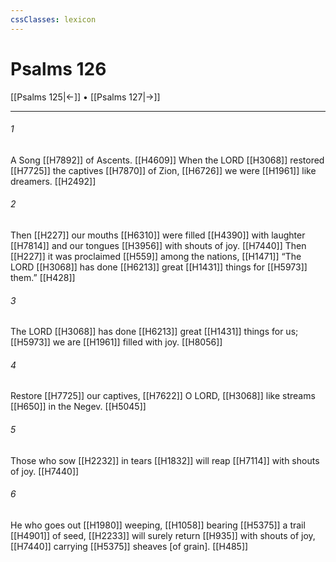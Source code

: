 ```yaml
---
cssClasses: lexicon
---
```


# Psalms 126

[[Psalms 125|←]] • [[Psalms 127|→]]

---

###### 1
A Song [[H7892]] of Ascents. [[H4609]] When the LORD [[H3068]] restored [[H7725]] the captives [[H7870]] of Zion, [[H6726]] we were [[H1961]] like dreamers. [[H2492]]

###### 2
Then [[H227]] our mouths [[H6310]] were filled [[H4390]] with laughter [[H7814]] and our tongues [[H3956]] with shouts of joy. [[H7440]] Then [[H227]] it was proclaimed [[H559]] among the nations, [[H1471]] “The LORD [[H3068]] has done [[H6213]] great [[H1431]] things for [[H5973]] them.” [[H428]]

###### 3
The LORD [[H3068]] has done [[H6213]] great [[H1431]] things for us; [[H5973]] we are [[H1961]] filled with joy. [[H8056]]

###### 4
Restore [[H7725]] our captives, [[H7622]] O LORD, [[H3068]] like streams [[H650]] in the Negev. [[H5045]]

###### 5
Those who sow [[H2232]] in tears [[H1832]] will reap [[H7114]] with shouts of joy. [[H7440]]

###### 6
He who goes out [[H1980]] weeping, [[H1058]] bearing [[H5375]] a trail [[H4901]] of seed, [[H2233]] will surely return [[H935]] with shouts of joy, [[H7440]] carrying [[H5375]] sheaves [of grain]. [[H485]]

